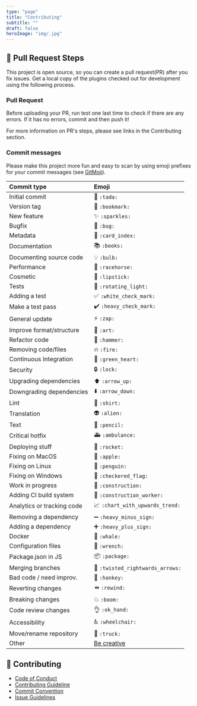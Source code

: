 ```yaml
---
type: "page"
title: "Contributing"
subtitle: ""
draft: false
heroImage: "img/.jpg"
---
```


## 🔧 Pull Request Steps

This project is open source, so you can create a pull request(PR) after you fix issues. Get a local copy of the plugins checked out for development using the following process.

### Pull Request

Before uploading your PR, run test one last time to check if there are any errors. If it has no errors, commit and then push it!

For more information on PR's steps, please see links in the Contributing section.

### Commit messages

Please make this project more fun and easy to scan by using emoji prefixes for your
commit messages (see [GitMoji](https://gitmoji.dev/)).

| Commit type                | Emoji                                                     |
| :------------------------- | :-------------------------------------------------------- |
| Initial commit             | 🎉 `:tada:`                                           |
| Version tag                | 🔖 `:bookmark:`                                   |
| New feature                | ✨ `:sparkles:`                                   |
| Bugfix                     | 🐛 `:bug:`                                             |
| Metadata                   | 📇 `:card_index:`                               |
| Documentation              | 📚 `:books:`                                         |
| Documenting source code    | 💡 `:bulb:`                                           |
| Performance                | 🐎 `:racehorse:`                                 |
| Cosmetic                   | 💄 `:lipstick:`                                   |
| Tests                      | 🚨 `:rotating_light:`                       |
| Adding a test              | ✅ `:white_check_mark:`                   |
| Make a test pass           | ✔️ `:heavy_check_mark:`                   |
| General update             | ⚡️ `:zap:`                                             |
| Improve format/structure   | 🎨 `:art:`                                             |
| Refactor code              | 🔨 `:hammer:`                                       |
| Removing code/files        | 🔥 `:fire:`                                           |
| Continuous Integration     | 💚 `:green_heart:`                             |
| Security                   | 🔒 `:lock:`                                           |
| Upgrading dependencies     | ⬆️ `:arrow_up:`                                   |
| Downgrading dependencies   | ⬇️ `:arrow_down:`                               |
| Lint                       | 👕 `:shirt:`                                         |
| Translation                | 👽 `:alien:`                                         |
| Text                       | 📝 `:pencil:`                                       |
| Critical hotfix            | 🚑 `:ambulance:`                                 |
| Deploying stuff            | 🚀 `:rocket:`                                       |
| Fixing on MacOS            | 🍎 `:apple:`                                         |
| Fixing on Linux            | 🐧 `:penguin:`                                     |
| Fixing on Windows          | 🏁 `:checkered_flag:`                       |
| Work in progress           | 🚧  `:construction:`                          |
| Adding CI build system     | 👷 `:construction_worker:`             |
| Analytics or tracking code | 📈 `:chart_with_upwards_trend:`   |
| Removing a dependency      | ➖ `:heavy_minus_sign:`                   |
| Adding a dependency        | ➕ `:heavy_plus_sign:`                     |
| Docker                     | 🐳 `:whale:`                                         |
| Configuration files        | 🔧 `:wrench:`                                       |
| Package.json in JS         | 📦 `:package:`                                     |
| Merging branches           | 🔀 `:twisted_rightwards_arrows:` |
| Bad code / need improv.    | 💩 `:hankey:`                                       |
| Reverting changes          | ⏪ `:rewind:`                                       |
| Breaking changes           | 💥 `:boom:`                                           |
| Code review changes        | 👌 `:ok_hand:`                                     |
| Accessibility              | ♿️ `:wheelchair:`                               |
| Move/rename repository     | 🚚 `:truck:`                                         |
| Other                      | [Be creative](http://www.emoji-cheat-sheet.com/)          |

## 💬 Contributing

- [Code of Conduct](https://github.com/kartoza/django-bims/blob/master/CODE_OF_CONDUCT.md)
- [Contributing Guideline](https://github.com/kartoza/django-bims/blob/master/CONTRIBUTING.md)
- [Commit Convention](https://github.com/kartoza/django-bims/blob/master/docs/COMMIT_MESSAGE_CONVENTION.md)
- [Issue Guidelines](https://github.com/kartoza/django-bims/tree/master/.github/ISSUE_TEMPLATE)

